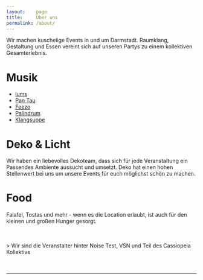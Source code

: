 ```yaml
---
layout:    page
title:     Über uns
permalink: /about/
---
```


Wir machen kuschelige Events in und um Darmstadt.
Raumklang, Gestaltung und Essen vereint sich auf unseren Partys zu einem kollektiven Gesamterlebnis.

# Musik
* <a href="https://soundcloud.com/lumsdnb">lums</a>
* <a href="https://soundcloud.com/pan_tau">Pan Tau</a>
* <a href="https://soundcloud.com/feezo_betrugo">Feezo</a>
* <a href="https://soundcloud.com/palindrum_pnd">Palindrum</a>
* <a href="https://soundcloud.com/klangsuppe">Klangsuppe</a>

# Deko & Licht
Wir haben ein liebevolles Dekoteam, dass sich für jede Veranstaltung ein Passendes Ambiente aussucht und umsetzt. Deko hat einen hohen Stellenwert bei uns um unsere Events für euch möglichst schön zu machen.


# Food
Falafel, Tostas und mehr - wenn es die Location erlaubt, ist auch für den kleinen und großen Hunger gesorgt.

<br/>
<br/>
> Wir sind die Veranstalter hinter Noise Test, VSN und Teil des Cassiopeia Kollektivs

<br/>
<br/>
<br/>
<hr>

<div style="font-size: 2.73em; text-align:center;">
  <a href="https://soundcloud.com/audiovsn">
    <i class="fab fa-soundcloud"></i>
  </a>
  <a href="https://instagram.com/audiovsn">
    <i class="fab fa-instagram"></i>
  </a>
  <a href="https://facebook.com/audiovsn">
    <i class="fab fa-facebook"></i>
  </a>
</div>
